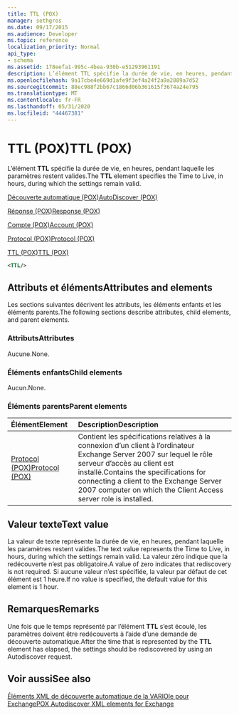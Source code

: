 ```yaml
---
title: TTL (POX)
manager: sethgros
ms.date: 09/17/2015
ms.audience: Developer
ms.topic: reference
localization_priority: Normal
api_type:
- schema
ms.assetid: 178eefa1-995c-4bea-930b-e51293961191
description: L’élément TTL spécifie la durée de vie, en heures, pendant laquelle les paramètres restent valides.
ms.openlocfilehash: 9a17cbe4e669d1afe9f3ef4a24f2a9a2889a7d52
ms.sourcegitcommit: 88ec988f2bb67c1866d06b361615f3674a24e795
ms.translationtype: MT
ms.contentlocale: fr-FR
ms.lasthandoff: 05/31/2020
ms.locfileid: "44467381"
---
```

# <a name="ttl-pox"></a><span data-ttu-id="84f15-103">TTL (POX)</span><span class="sxs-lookup"><span data-stu-id="84f15-103">TTL (POX)</span></span>

<span data-ttu-id="84f15-104">L’élément **TTL** spécifie la durée de vie, en heures, pendant laquelle les paramètres restent valides.</span><span class="sxs-lookup"><span data-stu-id="84f15-104">The **TTL** element specifies the Time to Live, in hours, during which the settings remain valid.</span></span> 
  
[<span data-ttu-id="84f15-105">Découverte automatique (POX)</span><span class="sxs-lookup"><span data-stu-id="84f15-105">AutoDiscover (POX)</span></span>](autodiscover-pox.md)
  
[<span data-ttu-id="84f15-106">Réponse (POX)</span><span class="sxs-lookup"><span data-stu-id="84f15-106">Response (POX)</span></span>](response-pox.md)
  
[<span data-ttu-id="84f15-107">Compte (POX)</span><span class="sxs-lookup"><span data-stu-id="84f15-107">Account (POX)</span></span>](account-pox.md)
  
[<span data-ttu-id="84f15-108">Protocol (POX)</span><span class="sxs-lookup"><span data-stu-id="84f15-108">Protocol (POX)</span></span>](protocol-pox.md)
  
[<span data-ttu-id="84f15-109">TTL (POX)</span><span class="sxs-lookup"><span data-stu-id="84f15-109">TTL (POX)</span></span>](ttl-pox.md)
  
```xml
<TTL/>
```

## <a name="attributes-and-elements"></a><span data-ttu-id="84f15-110">Attributs et éléments</span><span class="sxs-lookup"><span data-stu-id="84f15-110">Attributes and elements</span></span>

<span data-ttu-id="84f15-111">Les sections suivantes décrivent les attributs, les éléments enfants et les éléments parents.</span><span class="sxs-lookup"><span data-stu-id="84f15-111">The following sections describe attributes, child elements, and parent elements.</span></span>
  
### <a name="attributes"></a><span data-ttu-id="84f15-112">Attributs</span><span class="sxs-lookup"><span data-stu-id="84f15-112">Attributes</span></span>

<span data-ttu-id="84f15-113">Aucune.</span><span class="sxs-lookup"><span data-stu-id="84f15-113">None.</span></span>
  
### <a name="child-elements"></a><span data-ttu-id="84f15-114">Éléments enfants</span><span class="sxs-lookup"><span data-stu-id="84f15-114">Child elements</span></span>

<span data-ttu-id="84f15-115">Aucun.</span><span class="sxs-lookup"><span data-stu-id="84f15-115">None.</span></span>
  
### <a name="parent-elements"></a><span data-ttu-id="84f15-116">Éléments parents</span><span class="sxs-lookup"><span data-stu-id="84f15-116">Parent elements</span></span>

|<span data-ttu-id="84f15-117">**Élément**</span><span class="sxs-lookup"><span data-stu-id="84f15-117">**Element**</span></span>|<span data-ttu-id="84f15-118">**Description**</span><span class="sxs-lookup"><span data-stu-id="84f15-118">**Description**</span></span>|
|:-----|:-----|
|[<span data-ttu-id="84f15-119">Protocol (POX)</span><span class="sxs-lookup"><span data-stu-id="84f15-119">Protocol (POX)</span></span>](protocol-pox.md) <br/> |<span data-ttu-id="84f15-120">Contient les spécifications relatives à la connexion d’un client à l’ordinateur Exchange Server 2007 sur lequel le rôle serveur d’accès au client est installé.</span><span class="sxs-lookup"><span data-stu-id="84f15-120">Contains the specifications for connecting a client to the Exchange Server 2007 computer on which the Client Access server role is installed.</span></span>  <br/> |
   
## <a name="text-value"></a><span data-ttu-id="84f15-121">Valeur texte</span><span class="sxs-lookup"><span data-stu-id="84f15-121">Text value</span></span>

<span data-ttu-id="84f15-122">La valeur de texte représente la durée de vie, en heures, pendant laquelle les paramètres restent valides.</span><span class="sxs-lookup"><span data-stu-id="84f15-122">The text value represents the Time to Live, in hours, during which the settings remain valid.</span></span> <span data-ttu-id="84f15-123">La valeur zéro indique que la redécouverte n’est pas obligatoire.</span><span class="sxs-lookup"><span data-stu-id="84f15-123">A value of zero indicates that rediscovery is not required.</span></span> <span data-ttu-id="84f15-124">Si aucune valeur n’est spécifiée, la valeur par défaut de cet élément est 1 heure.</span><span class="sxs-lookup"><span data-stu-id="84f15-124">If no value is specified, the default value for this element is 1 hour.</span></span>
  
## <a name="remarks"></a><span data-ttu-id="84f15-125">Remarques</span><span class="sxs-lookup"><span data-stu-id="84f15-125">Remarks</span></span>

<span data-ttu-id="84f15-126">Une fois que le temps représenté par l’élément **TTL** s’est écoulé, les paramètres doivent être redécouverts à l’aide d’une demande de découverte automatique.</span><span class="sxs-lookup"><span data-stu-id="84f15-126">After the time that is represented by the **TTL** element has elapsed, the settings should be rediscovered by using an Autodiscover request.</span></span> 
  
## <a name="see-also"></a><span data-ttu-id="84f15-127">Voir aussi</span><span class="sxs-lookup"><span data-stu-id="84f15-127">See also</span></span>



[<span data-ttu-id="84f15-128">Éléments XML de découverte automatique de la VARIOle pour Exchange</span><span class="sxs-lookup"><span data-stu-id="84f15-128">POX Autodiscover XML elements for Exchange</span></span>](pox-autodiscover-xml-elements-for-exchange.md)

